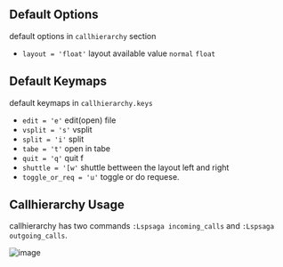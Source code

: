 ## Default Options

default options in `callhierarchy` section

 - `layout = 'float'`  layout available value `normal` `float`

## Default Keymaps

default keymaps in `callhierarchy.keys`

- `edit = 'e'`           edit(open) file
- `vsplit = 's'`         vsplit
- `split = 'i'`          split
- `tabe = 't'`           open in tabe
- `quit = 'q'`           quit f
- `shuttle = '[w'`        shuttle bettween the layout left and right
- `toggle_or_req = 'u'`  toggle or do requese.


## Callhierarchy Usage

callhierarchy has two commands `:Lspsaga incoming_calls` and `:Lspsaga outgoing_calls`.


![image](https://github.com/nvimdev/lspsaga.nvim/assets/41671631/20d4001f-57a2-4ad5-87a8-514171c011c1)
